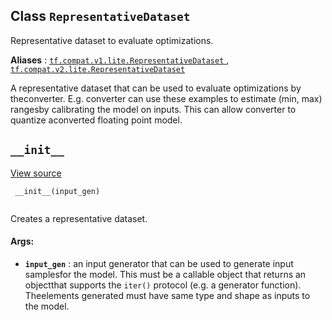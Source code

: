 

## Class  `RepresentativeDataset` 
Representative dataset to evaluate optimizations.

**Aliases** : [ `tf.compat.v1.lite.RepresentativeDataset` ](/api_docs/python/tf/lite/RepresentativeDataset), [ `tf.compat.v2.lite.RepresentativeDataset` ](/api_docs/python/tf/lite/RepresentativeDataset)

A representative dataset that can be used to evaluate optimizations by theconverter. E.g. converter can use these examples to estimate (min, max) rangesby calibrating the model on inputs. This can allow converter to quantize aconverted floating point model.

##  `__init__` 
[View source](https://github.com/tensorflow/tensorflow/blob/r2.0/tensorflow/lite/python/lite.py#L121-L130)

```
 __init__(input_gen)
 
```

Creates a representative dataset.

#### Args:
- **`input_gen`** : an input generator that can be used to generate input samplesfor the model. This must be a callable object that returns an objectthat supports the  `iter()`  protocol (e.g. a generator function). Theelements generated must have same type and shape as inputs to the model.
